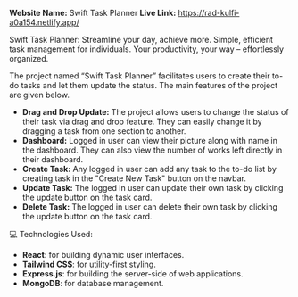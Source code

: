 **Website Name:** Swift Task Planner
**Live Link:** https://rad-kulfi-a0a154.netlify.app/

Swift Task Planner: Streamline your day, achieve more. Simple, efficient task management for individuals. Your productivity, your way – effortlessly organized.

The project named “Swift Task Planner” facilitates users to create their to-do tasks and let them update the status. The main features of the project are given below.

- **Drag and Drop Update:** The project allows users to change the status of their task via drag and drop feature. They can easily change it by dragging a task from one section to another.
- **Dashboard:** Logged in user can view their picture along with name in the dashboard. They can also view the number of works left directly in their dashboard.
- **Create Task:** Any logged in user can add any task to the to-do list by creating task in the "Create New Task" button on the navbar.
- **Update Task:** The logged in user can update their own task by clicking the update button on the task card. 
- **Delete Task:** The logged in user can delete their own task by clicking the update button on the task card. 


💻 Technologies Used:
- **React**: for building dynamic user interfaces.
- **Tailwind CSS**: for utility-first styling.
- **Express.js**: for building the server-side of web applications.
- **MongoDB**: for database management.